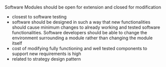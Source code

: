 
Software Modules should be open for extension and closed for modification
- closest to software testing
- software should be designed in such a way that new functionalities should cause minimum changes to already working
and tested software functionalities. Software developers should be able to change the environment surrounding a module rather
than changing the module itself
- cost of modifying fully functioning and well tested components to support new requirements is high
- related to strategy design pattern